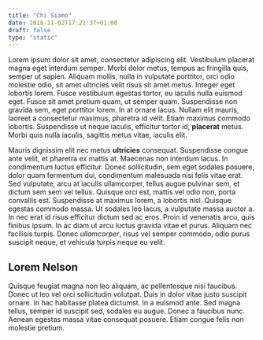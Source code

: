 ```yaml
---
title: "Chi Siamo"
date: 2018-11-02T17:21:37+01:00
draft: false
type: "static"
---
```


Lorem ipsum dolor sit amet, consectetur adipiscing elit. Vestibulum placerat magna eget interdum semper. Morbi dolor metus, tempus ac fringilla quis, semper ut sapien. Aliquam mollis, nulla in vulputate porttitor, orci odio molestie odio, sit amet ultricies velit risus sit amet metus. Integer eget lobortis lorem. Fusce vestibulum egestas tortor, eu iaculis nulla euismod eget. Fusce sit amet pretium quam, ut semper quam. Suspendisse non gravida sem, eget porttitor lorem. In at ornare lacus. Nullam elit mauris, laoreet a consectetur maximus, pharetra id velit. Etiam maximus commodo lobortis. Suspendisse ut neque iaculis, efficitur tortor id, **placerat** metus. Morbi quis nulla iaculis, sagittis metus vitae, iaculis elit.

Mauris dignissim elit nec metus **ultricies** consequat. Suspendisse congue ante velit, et pharetra ex mattis at. Maecenas non interdum lacus. In condimentum luctus efficitur. Donec sollicitudin, sem eget sodales posuere, dolor quam fermentum dui, condimentum malesuada nisi felis vitae erat. Sed vulputate, arcu at iaculis ullamcorper, tellus augue pulvinar sem, et dictum sem sem vel tellus. Quisque orci est, mattis vel odio non, porta convallis est. Suspendisse at maximus lorem, a lobortis nisl. Quisque egestas commodo massa. Ut sodales leo lacus, a vulputate massa auctor a. In nec erat id risus efficitur dictum sed ac eros. Proin id venenatis arcu, quis finibus ipsum. In ac diam ut arcu luctus gravida vitae et purus. Aliquam nec facilisis turpis. Donec _ullamcorper_, risus vel semper commodo, odio purus suscipit neque, et vehicula turpis neque eu velit.

## Lorem Nelson

Quisque feugiat magna non leo aliquam, ac pellentesque nisi faucibus. Donec ut leo vel orci sollicitudin volutpat. Duis in dolor vitae justo suscipit ornare. In hac habitasse platea dictumst. In a euismod ante. Sed magna tellus, semper id suscipit sed, sodales eu augue. Donec a faucibus nunc. Aenean egestas massa vitae consequat posuere. Etiam congue felis non molestie pretium.